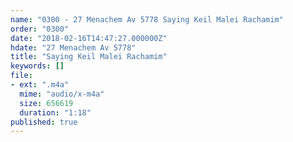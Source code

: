 ```yaml
---
name: "0300 - 27 Menachem Av 5778 Saying Keil Malei Rachamim"
order: "0300"
date: "2018-02-16T14:47:27.000000Z"
hdate: "27 Menachem Av 5778"
title: "Saying Keil Malei Rachamim"
keywords: []
file:
- ext: ".m4a"
  mime: "audio/x-m4a"
  size: 656619
  duration: "1:18"
published: true
---
```

